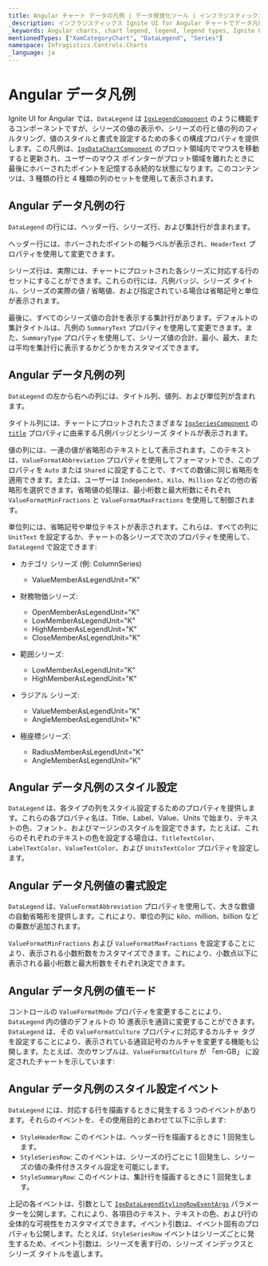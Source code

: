 ```yaml
---
title: Angular チャート データの凡例 | データ視覚化ツール | インフラジスティックス
_description: インフラジスティックス Ignite UI for Angular チャートでデータ凡例を使用する
_keywords: Angular charts, chart legend, legend, legend types, Ignite UI for Angular, Infragistics, Angular チャート、チャート凡例、凡例、凡例タイプ、インフラジスティックス
mentionedTypes: ["XamCategoryChart", "DataLegend", "Series"]
namespace: Infragistics.Controls.Charts
_language: ja
---
```


# Angular データ凡例

Ignite UI for Angular では、`DataLegend` は [`IgxLegendComponent`]({environment:dvApiBaseUrl}/products/ignite-ui-angular/api/docs/typescript/latest/classes/igxlegendcomponent.html) のように機能するコンポーネントですが、シリーズの値の表示や、シリーズの行と値の列のフィルタリング、値のスタイルと書式を設定するための多くの構成プロパティを提供します。この凡例は、[`IgxDataChartComponent`]({environment:dvApiBaseUrl}/products/ignite-ui-angular/api/docs/typescript/latest/classes/igxdatachartcomponent.html) のプロット領域内でマウスを移動すると更新され、ユーザーのマウス ポインターがプロット領域を離れたときに最後にホバーされたポイントを記憶する永続的な状態になります。このコンテンツは、3 種類の行と 4 種類の列のセットを使用して表示されます。

## Angular データ凡例の行

`DataLegend` の行には、ヘッダー行、シリーズ行、および集計行が含まれます。

ヘッダー行には、ホバーされたポイントの軸ラベルが表示され、`HeaderText` プロパティを使用して変更できます。

シリーズ行は、実際には、チャートにプロットされた各シリーズに対応する行のセットにすることができます。これらの行には、凡例バッジ、シリーズ タイトル、シリーズの実際の値 / 省略値、および指定されている場合は省略記号と単位が表示されます。

最後に、すべてのシリーズ値の合計を表示する集計行があります。デフォルトの集計タイトルは、凡例の `SummaryText` プロパティを使用して変更できます。また、`SummaryType` プロパティを使用して、シリーズ値の合計、最小、最大、または平均を集計行に表示するかどうかをカスタマイズできます。

## Angular データ凡例の列

`DataLegend` の左から右への列には、タイトル列、値列、および単位列が含まれます。

タイトル列には、チャートにプロットされたさまざまな [`IgxSeriesComponent`]({environment:dvApiBaseUrl}/products/ignite-ui-angular/api/docs/typescript/latest/classes/igxseriescomponent.html) の [`title`]({environment:dvApiBaseUrl}/products/ignite-ui-angular/api/docs/typescript/latest/classes/igxseriescomponent.html#title) プロパティに由来する凡例バッジとシリーズ タイトルが表示されます。

値の列には、一連の値が省略形のテキストとして表示されます。このテキストは、`ValueFormatAbbreviation` プロパティを使用してフォーマットでき、このプロパティを `Auto` または `Shared` に設定することで、すべての数値に同じ省略形を適用できます。または、ユーザーは `Independent`、`Kilo`、`Million` などの他の省略形を選択できます。省略値の処理は、最小桁数と最大桁数にそれぞれ `ValueFormatMinFractions` と `ValueFormatMaxFractions` を使用して制御されます。

単位列には、省略記号や単位テキストが表示されます。これらは、すべての列に `UnitText` を設定するか、チャートの各シリーズで次のプロパティを使用して、`DataLegend` で設定できます:

-   カテゴリ シリーズ (例: ColumnSeries)

    -   ValueMemberAsLegendUnit="K"

-   財務物価シリーズ:

    -   OpenMemberAsLegendUnit="K"
    -   LowMemberAsLegendUnit="K"
    -   HighMemberAsLegendUnit="K"
    -   CloseMemberAsLegendUnit="K"

-   範囲シリーズ:
    -   LowMemberAsLegendUnit="K"
    -   HighMemberAsLegendUnit="K"
-   ラジアル シリーズ:

    -   ValueMemberAsLegendUnit="K"
    -   AngleMemberAsLegendUnit="K"

-   極座標シリーズ:
    -   RadiusMemberAsLegendUnit="K"
    -   AngleMemberAsLegendUnit="K"

## Angular データ凡例のスタイル設定

`DataLegend` は、各タイプの列をスタイル設定するためのプロパティを提供します。これらの各プロパティ名は、Title、Label、Value、Units で始まり、テキストの色、フォント、およびマージンのスタイルを設定できます。たとえば、これらのそれぞれのテキストの色を設定する場合は、`TitleTextColor`、`LabelTextColor`、`ValueTextColor`、および `UnitsTextColor` プロパティを設定します。

## Angular データ凡例値の書式設定

`DataLegend` は、`ValueFormatAbbreviation` プロパティを使用して、大きな数値の自動省略形を提供します。これにより、単位の列に kilo、million、billion などの乗数が追加されます。

`ValueFormatMinFractions` および `ValueFormatMaxFractions` を設定することにより、表示される小数桁数をカスタマイズできます。これにより、小数点以下に表示される最小桁数と最大桁数をそれぞれ決定できます。

## Angular データ凡例の値モード

コントロールの `ValueFormatMode` プロパティを変更することにより、`DataLegend` 内の値のデフォルトの 10 進表示を通貨に変更することができます。`DataLegend` は、その `ValueFormatCulture` プロパティに対応するカルチャ タグを設定することにより、表示されている通貨記号のカルチャを変更する機能も公開します。たとえば、次のサンプルは、`ValueFormatCulture` が 「en-GB」 に設定されたチャートを示しています:

## Angular データ凡例のスタイル設定イベント

`DataLegend` には、対応する行を描画するときに発生する 3 つのイベントがあります。それらのイベントを、その使用目的とあわせて以下に示します:

-   `StyleHeaderRow`: このイベントは、ヘッダー行を描画するときに 1 回発生します。
-   `StyleSeriesRow`: このイベントは、シリーズの行ごとに 1 回発生し、シリーズの値の条件付きスタイル設定を可能にします。
-   `StyleSummaryRow`: このイベントは、集計行を描画するときに 1 回発生します。

上記の各イベントは、引数として [`IgxDataLegendStylingRowEventArgs`]({environment:dvApiBaseUrl}/products/ignite-ui-angular/api/docs/typescript/latest/classes/igxdatalegendstylingroweventargs.html) パラメーターを公開します。これにより、各項目のテキスト、テキストの色、および行の全体的な可視性をカスタマイズできます。イベント引数は、イベント固有のプロパティも公開します。たとえば、`StyleSeriesRow` イベントはシリーズごとに発生するため、イベント引数は、シリーズを表す行の、シリーズ インデックスとシリーズ タイトルを返します。
